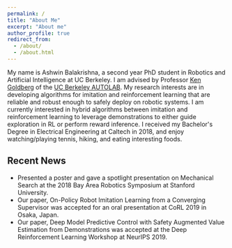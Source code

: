 ```yaml
---
permalink: /
title: "About Me"
excerpt: "About me"
author_profile: true
redirect_from: 
  - /about/
  - /about.html
---
```


My name is Ashwin Balakrishna, a second year PhD student in Robotics and Artificial Intelligence at UC Berkeley.
I am advised by Professor [Ken Goldberg](http://goldberg.berkeley.edu/) of the [UC Berkeley AUTOLAB](http://autolab.berkeley.edu/). My research interests are in developing algorithms for imitation and reinforcement learning 
that are reliable and robust enough to safely deploy on robotic systems. I am currently interested in hybrid algorithms between imitation and reinforcement learning to leverage demonstrations to either guide exploration in RL or perform reward inference. I received my Bachelor's Degree in Electrical Engineering at Caltech in 2018, and enjoy watching/playing tennis, hiking, and eating interesting foods.

Recent News
------
* Presented a poster and gave a spotlight presentation on Mechanical Search at the 2018 Bay Area Robotics Symposium at Stanford University.
* Our paper, On-Policy Robot Imitation Learning from a Converging Supervisor was accepted for an oral presentation at CoRL 2019 in Osaka, Japan.
* Our paper, Deep Model Predictive Control with Safety Augmented Value Estimation from Demonstrations was accepted at the Deep Reinforcement Learning Workshop at NeurIPS 2019.


